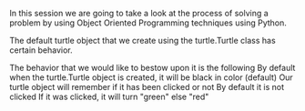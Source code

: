 In this session we are going to take a look at the process of solving a problem by using Object Oriented Programming techniques using Python.

The default turtle object that we create using the turtle.Turtle class has certain behavior.

The behavior that we would like to bestow upon it is the following
By default when the turtle.Turtle object is created, it will be black in color (default)
Our turtle object will remember if it has been clicked or not
By default it is not clicked
If it was clicked, it will turn "green" else "red"
